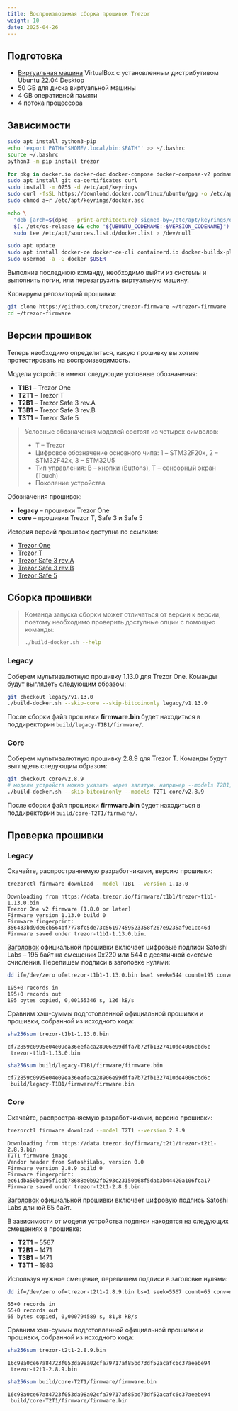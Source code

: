 ```yaml
---
title: Воспроизводимая сборка прошивок Trezor
weight: 10
date: 2025-04-26
---
```


## Подготовка

- [Виртуальная машина](linux/virtualbox) VirtualBox с установленным дистрибутивом Ubuntu 22.04 Desktop
- 50 GB для диска виртуальной машины
- 4 GB оперативной памяти
- 4 потока процессора

## Зависимости

```bash
sudo apt install python3-pip
echo 'export PATH="$HOME/.local/bin:$PATH"' >> ~/.bashrc
source ~/.bashrc
python3 -m pip install trezor

for pkg in docker.io docker-doc docker-compose docker-compose-v2 podman-docker containerd runc; do sudo apt-get remove $pkg; done
sudo apt install git ca-certificates curl
sudo install -m 0755 -d /etc/apt/keyrings
sudo curl -fsSL https://download.docker.com/linux/ubuntu/gpg -o /etc/apt/keyrings/docker.asc
sudo chmod a+r /etc/apt/keyrings/docker.asc

echo \
  "deb [arch=$(dpkg --print-architecture) signed-by=/etc/apt/keyrings/docker.asc] https://download.docker.com/linux/ubuntu \
  $(. /etc/os-release && echo "${UBUNTU_CODENAME:-$VERSION_CODENAME}") stable" | \
  sudo tee /etc/apt/sources.list.d/docker.list > /dev/null

sudo apt update
sudo apt install docker-ce docker-ce-cli containerd.io docker-buildx-plugin docker-compose-plugin
sudo usermod -a -G docker $USER
```

Выполнив последнюю команду, необходимо выйти из системы и выполнить логин, или перезагрузить виртуальную машину.

Клонируем репозиторий прошивки:

```bash
git clone https://github.com/trezor/trezor-firmware ~/trezor-firmware
cd ~/trezor-firmware
```

## Версии прошивок

Теперь необходимо определиться, какую прошивку вы хотите протестировать на воспроизводимость.

Модели устройств имеют следующие условные обозначения:

- **T1B1** – Trezor One
- **T2T1** – Trezor T
- **T2B1** – Trezor Safe 3 rev.A
- **T3B1** – Trezor Safe 3 rev.B
- **T3T1** – Trezor Safe 5

> Условные обозначения моделей состоят из четырех символов:
> 
> - T – Trezor
> - Цифровое обозначение основного чипа: 1 – STM32F20x, 2 – STM32F42x, 3 – STM32U5
> - Тип управления: B – кнопки (Buttons), T – сенсорный экран (Touch)
> - Поколение устройства

Обозначения прошивок:

- **legacy** – прошивки Trezor One
- **core** – прошивки Trezor T, Safe 3 и Safe 5

История версий прошивок доступна по ссылкам:

- [Trezor One](https://github.com/trezor/trezor-firmware/blob/main/legacy/firmware/CHANGELOG.md)
- [Trezor T](https://github.com/trezor/trezor-firmware/blob/main/core/CHANGELOG.T2T1.md)
- [Trezor Safe 3 rev.A](https://github.com/trezor/trezor-firmware/blob/main/core/CHANGELOG.T2B1.md)
- [Trezor Safe 3 rev.B](https://github.com/trezor/trezor-firmware/blob/main/core/CHANGELOG.T3B1.md)
- [Trezor Safe 5](https://github.com/trezor/trezor-firmware/blob/main/core/CHANGELOG.T3T1.md)

## Сборка прошивки

> Команда запуска сборки может отличаться от версии к версии, поэтому необходимо проверить доступные опции с помощью команды:
> 
> ```bash
> ./build-docker.sh --help
>```

### Legacy

Соберем мультивалютную прошивку 1.13.0 для Trezor One. Команды будут выглядеть следующим образом:

```bash
git checkout legacy/v1.13.0
./build-docker.sh --skip-core --skip-bitcoinonly legacy/v1.13.0
```

После сборки файл прошивки **firmware.bin** будет находиться в поддиректории `build/legacy-T1B1/firmware/`.

### Core

Соберем мультивалютную прошивку 2.8.9 для Trezor T. Команды будут выглядеть следующим образом:

```bash
git checkout core/v2.8.9
# модели устройств можно указать через запятую, например --models T2B1, T3T1
./build-docker.sh --skip-bitcoinonly --models T2T1 core/v2.8.9
```

После сборки файл прошивки **firmware.bin** будет находиться в поддиректории `build/core-T2T1/firmware/`.

## Проверка прошивки

### Legacy

Скачайте, распространяемую разработчиками, версию прошивки:

```bash
trezorctl firmware download --model T1B1 --version 1.13.0
```

```
Downloading from https://data.trezor.io/firmware/t1b1/trezor-t1b1-1.13.0.bin  
Trezor One v2 firmware (1.8.0 or later)  
Firmware version 1.13.0 build 0  
Firmware fingerprint: 356433bd9de6cb564bf7778fc5de73c56197459523358f267e9235af9e1ce46d  
Firmware saved under trezor-t1b1-1.13.0.bin.
```

[Заголовок](https://github.com/trezor/trezor-firmware/blob/main/docs/legacy/firmware-format.md) официальной прошивки включает цифровые подписи Satoshi Labs – 195 байт на смещении 0x220 или 544 в десятичной системе счисления. Перепишем подписи в заголовке нулями:

```bash
dd if=/dev/zero of=trezor-t1b1-1.13.0.bin bs=1 seek=544 count=195 conv=notrunc
```

```
195+0 records in
195+0 records out
195 bytes copied, 0,00155346 s, 126 kB/s
```

Сравним хэш-суммы подготовленной официальной прошивки и прошивки, собранной из исходного кода:

```bash
sha256sum trezor-t1b1-1.13.0.bin
```

```
cf72859c0995e04e09ea36eefaca28906e99dffa7b72fb1327410de4006cbd6c  trezor-t1b1-1.13.0.bin
```

```bash
sha256sum build/legacy-T1B1/firmware/firmware.bin
```

```
cf72859c0995e04e09ea36eefaca28906e99dffa7b72fb1327410de4006cbd6c  build/legacy-T1B1/firmware/firmware.bin
```

### Core

Скачайте, распространяемую разработчиками, версию прошивки:

```bash
trezorctl firmware download --model T2T1 --version 2.8.9
```

```
Downloading from https://data.trezor.io/firmware/t2t1/trezor-t2t1-2.8.9.bin  
T2T1 firmware image.  
Vendor header from SatoshiLabs, version 0.0  
Firmware version 2.8.9 build 0  
Firmware fingerprint: ec61dba50be195f1cbb78688a0b92fb293c23150b68f5dab3b44420a106fca17  
Firmware saved under trezor-t2t1-2.8.9.bin.
```

[Заголовок](https://github.com/trezor/trezor-firmware/blob/main/docs/core/misc/boot.md) официальной прошивки включает цифровую подпись Satoshi Labs длиной 65 байт.

В зависимости от модели устройства подписи находятся на следующих смещениях в прошивке:

- **T2T1** – 5567
- **T2B1** – 1471
- **T3B1** – 1471
- **T3T1** – 1983

Используя нужное смещение, перепишем подписи в заголовке нулями:

```bash
dd if=/dev/zero of=trezor-t2t1-2.8.9.bin bs=1 seek=5567 count=65 conv=notrunc
```

```
65+0 records in  
65+0 records out  
65 bytes copied, 0,000794589 s, 81,8 kB/s
```

Сравним хэш-суммы подготовленной официальной прошивки и прошивки, собранной из исходного кода:

```bash
sha256sum trezor-t2t1-2.8.9.bin
```

```
16c98a0ce67a84723f053da98a02cfa79717af85bd73df52acafc6c37aeebe94  trezor-t2t1-2.8.9.bin
```

```bash
sha256sum build/core-T2T1/firmware/firmware.bin
```

```
16c98a0ce67a84723f053da98a02cfa79717af85bd73df52acafc6c37aeebe94  build/core-T2T1/firmware/firmware.bin
```